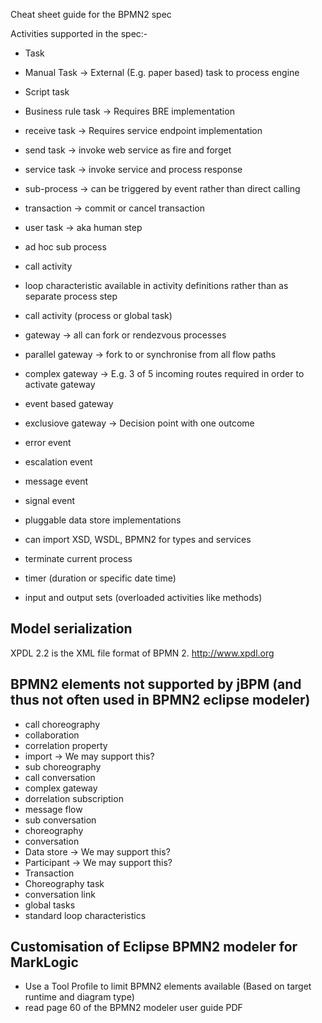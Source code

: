 Cheat sheet guide for the BPMN2 spec

Activities supported in the spec:-

- Task
- Manual Task -> External (E.g. paper based) task to process engine
- Script task
- Business rule task -> Requires BRE implementation
- receive task -> Requires service endpoint implementation
- send task -> invoke web service as fire and forget
- service task -> invoke service and process response
- sub-process -> can be triggered by event rather than direct calling
- transaction -> commit or cancel transaction
- user task -> aka human step
- ad hoc sub process
- call activity

- loop characteristic available in activity definitions rather than as separate process step

- call activity (process or global task)

- gateway -> all can fork or rendezvous processes
- parallel gateway -> fork to or synchronise from all flow paths
- complex gateway -> E.g. 3 of 5 incoming routes required in order to activate gateway
- event based gateway
- exclusiove gateway -> Decision point with one outcome

- error event
- escalation event
- message event
- signal event

- pluggable data store implementations

- can import XSD, WSDL, BPMN2 for types and services

- terminate current process
- timer (duration or specific date time)

- input and output sets (overloaded activities like methods)

## Model serialization

XPDL 2.2 is the XML file format of BPMN 2.
http://www.xpdl.org

## BPMN2 elements not supported by jBPM (and thus not often used in BPMN2 eclipse modeler)

- call choreography
- collaboration
- correlation property
- import -> We may support this?
- sub choreography
- call conversation
- complex gateway
- dorrelation subscription
- message flow
- sub conversation
- choreography
- conversation
- Data store -> We may support this?
- Participant -> We may support this?
- Transaction
- Choreography task
- conversation link
- global tasks
- standard loop characteristics


## Customisation of Eclipse BPMN2 modeler for MarkLogic

- Use a Tool Profile to limit BPMN2 elements available (Based on target runtime and diagram type)
- read page 60 of the BPMN2 modeler user guide PDF

